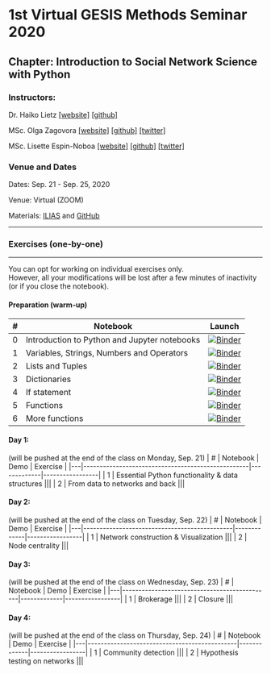# 1st Virtual GESIS Methods Seminar 2020
## Chapter: Introduction to Social Network Science with Python

### Instructors:
Dr. Haiko Lietz [[website]](https://www.gesis.org/institut/mitarbeiterverzeichnis/person/haiko.lietz) [[github]](https://github.com/haikolietz)

MSc. Olga Zagovora [[website]](https://www.gesis.org/institut/mitarbeiterverzeichnis/person/Olga.Zagovora?no_cache=1) [[github]](https://github.com/zagovora) [[twitter]](https://twitter.com/alenyshkaxx)

MSc. Lisette Espin-Noboa [[website]](https://www.lisetteespin.info) [[github]](https://github.com/lisette-espin) [[twitter]](https://twitter.com/lespin)

### Venue and Dates
Dates: Sep. 21 - Sep. 25, 2020

Venue: Virtual (ZOOM)

Materials: [ILIAS](http://ilias.gesis.org/) and [GitHub](https://github.com/gesiscss/methods_seminar_2020_network_science)

---

### Exercises (one-by-one)

---

You can opt for working on individual exercises only.\
However, all your modifications will be lost after a few minutes of inactivity (or if you close the notebook).

#### Preparation (warm-up)

| # | Notebook                                     | Launch |
|---|----------------------------------------------|--------|
| 0 | Introduction to Python and Jupyter notebooks | [![Binder](https://notebooks.gesis.org/binder/badge_logo.svg)](https://notebooks.gesis.org/binder/v2/gh/gesiscss/methods_seminar_2020_network_science/master?filepath=code%2F0_preparation%2F00_preparation.ipynb) |
| 1 | Variables, Strings, Numbers and Operators    | [![Binder](https://notebooks.gesis.org/binder/badge_logo.svg)](https://notebooks.gesis.org/binder/v2/gh/gesiscss/methods_seminar_2020_network_science/master?filepath=code%2F0_preparation%2F01_var_string_num.ipynb) |
| 2 | Lists and Tuples                             | [![Binder](https://notebooks.gesis.org/binder/badge_logo.svg)](https://notebooks.gesis.org/binder/v2/gh/gesiscss/methods_seminar_2020_network_science/master?filepath=code%2F0_preparation%2F02_lists_tuples.ipynb) |
| 3 | Dictionaries                                 | [![Binder](https://notebooks.gesis.org/binder/badge_logo.svg)](https://notebooks.gesis.org/binder/v2/gh/gesiscss/methods_seminar_2020_network_science/master?filepath=code%2F0_preparation%2F03_dictionaries.ipynb) |
| 4 | If statement                                 | [![Binder](https://notebooks.gesis.org/binder/badge_logo.svg)](https://notebooks.gesis.org/binder/v2/gh/gesiscss/methods_seminar_2020_network_science/master?filepath=code%2F0_preparation%2F04_if_statements.ipynb) |
| 5 | Functions                                    | [![Binder](https://notebooks.gesis.org/binder/badge_logo.svg)](https://notebooks.gesis.org/binder/v2/gh/gesiscss/methods_seminar_2020_network_science/master?filepath=code%2F0_preparation%2F05_introducing_functions.ipynb) |
| 6 | More functions                               | [![Binder](https://notebooks.gesis.org/binder/badge_logo.svg)](https://notebooks.gesis.org/binder/v2/gh/gesiscss/methods_seminar_2020_network_science/master?filepath=code%2F0_preparation%2F06_more_functions.ipynb) |

####  Day 1:
(will be pushed at the end of the class on Monday, Sep. 21)
| # | Notebook                                          |  Demo |  Exercise |
|---|---------------------------------------------------|-------------|-----------------|
| 1 | Essential Python functionality & data structures  |||
| 2 | From data to networks and back                    |||

####  Day 2:
(will be pushed at the end of the class on Tuesday, Sep. 22)
| # | Notebook                                     |  Demo |  Exercise |
|---|----------------------------------------------|-------------|-----------------|
| 1 | Network construction & Visualization         |||
| 2 | Node centrality                              |||


####  Day 3:
(will be pushed at the end of the class on Wednesday, Sep. 23) 
| # | Notebook                                     |  Demo |  Exercise |
|---|----------------------------------------------|-------------|-----------------|
| 1 | Brokerage                                    |||
| 2 | Closure                                      |||

####  Day 4:
(will be pushed at the end of the class on Thursday, Sep. 24)
| # | Notebook                                     |  Demo |  Exercise |
|---|----------------------------------------------|-------------|-----------------|
| 1 | Community detection                          |||
| 2 | Hypothesis testing on networks               |||
